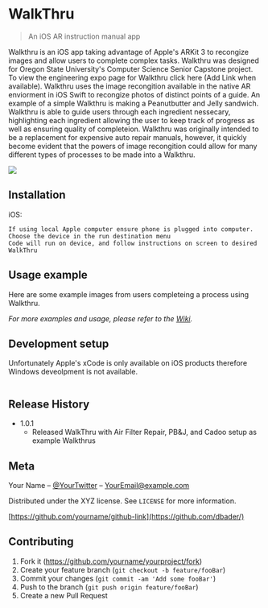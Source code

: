 # WalkThru
> An iOS AR instruction manual app 


Walkthru is an iOS app taking advantage of Apple's ARKit 3 to recongize images and allow users to complete complex tasks. Walkthru was designed 
for Oregon State University's Computer Science Senior Capstone project. To view the engineering expo page for Walkthru click here (Add Link when available).
Walkthru uses the image recongition available in the native AR enviorment in iOS Swift to recongize photos of distinct points of a guide. An example of a simple
Walkthru is making a Peanutbutter and Jelly sandwich. Walkthru is able to guide users through each ingredient nessecary, highlighting each ingredient allowing the 
user to keep track of progress as well as ensuring quality of completeion. Walkthru was originally intended to be a replacement for expensive auto repair manuals, 
however, it quickly become evident that the powers of image recongition could allow for many different types of processes to be made into a Walkthru.

![](header.png)

## Installation

iOS:

```Place all files into xCode project
If using local Apple computer ensure phone is plugged into computer.
Choose the device in the run destination menu
Code will run on device, and follow instructions on screen to desired WalkThru
```

## Usage example

Here are some example images from users completeing a process using Walkthru.



_For more examples and usage, please refer to the [Wiki][wiki]._

## Development setup

Unfortunately Apple's xCode is only available on iOS products therefore Windows deveolpment is not available.
```
```

## Release History

* 1.0.1
  * Released WalkThru with Air Filter Repair, PB&J, and Cadoo setup as example Walkthrus

## Meta

Your Name – [@YourTwitter](https://twitter.com/dbader_org) – YourEmail@example.com

Distributed under the XYZ license. See ``LICENSE`` for more information.

[https://github.com/yourname/github-link](https://github.com/dbader/)

## Contributing

1. Fork it (<https://github.com/yourname/yourproject/fork>)
2. Create your feature branch (`git checkout -b feature/fooBar`)
3. Commit your changes (`git commit -am 'Add some fooBar'`)
4. Push to the branch (`git push origin feature/fooBar`)
5. Create a new Pull Request

<!-- Markdown link & img dfn's -->
[npm-image]: https://img.shields.io/npm/v/datadog-metrics.svg?style=flat-square
[npm-url]: https://npmjs.org/package/datadog-metrics
[npm-downloads]: https://img.shields.io/npm/dm/datadog-metrics.svg?style=flat-square
[travis-image]: https://img.shields.io/travis/dbader/node-datadog-metrics/master.svg?style=flat-square
[travis-url]: https://travis-ci.org/dbader/node-datadog-metrics
[wiki]: https://github.com/yourname/yourproject/wiki
